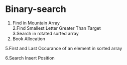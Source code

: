 # Binary-search
1. Find in Mountain Array                                                                                                                                                                                           
2.Find Smallest Letter Greater Than Target                                                                                                                                                                          
3.Search in rotated sorted array                                                                                                                                                     
4. Book Allocation

5.First and Last Occurance of an element in sorted array

6.Search Insert Position

